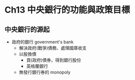 # Ch13 中央銀行的功能與政策目標
## 中央銀行的源起
- 政府的銀行 government's bank
  - 解決政府(戰爭)債務、處理國庫收支
  - 以股換債
    - 買(政府)債券，得到銀行股份
    - 英格蘭銀行  
  - 無發行銀行券的 monopoly